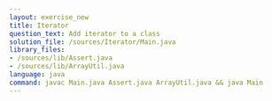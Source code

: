 ```yaml
---
layout: exercise_new
title: Iterator
question_text: Add iterator to a class
solution_file: /sources/Iterator/Main.java
library_files:
- /sources/lib/Assert.java
- /sources/lib/ArrayUtil.java
language: java
command: javac Main.java Assert.java ArrayUtil.java && java Main
---
```


